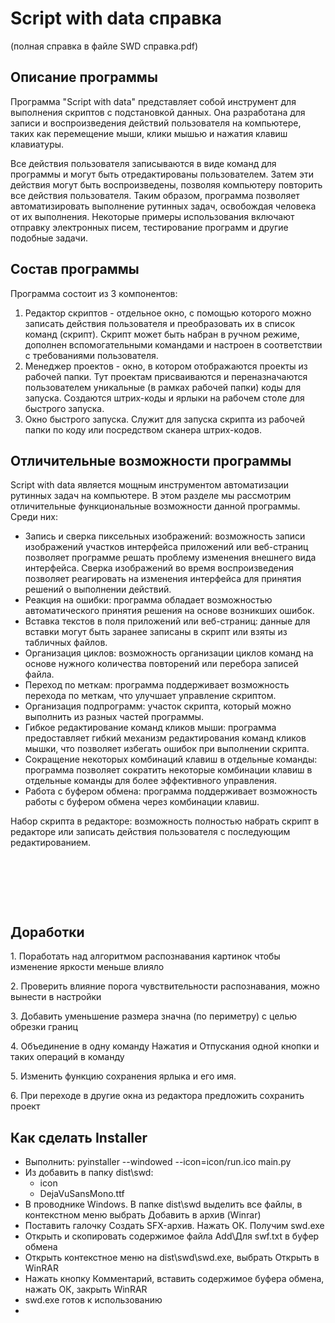 # Script with data справка

(полная справка в файле SWD справка.pdf)

## Описание программы

Программа "Script with data" представляет собой инструмент для выполнения скриптов с подстановкой данных. Она разработана для записи и воспроизведения действий пользователя на компьютере, таких как перемещение мыши, клики мышью и нажатия клавиш клавиатуры.

Все действия пользователя записываются в виде команд для программы и могут быть отредактированы пользователем. Затем эти действия могут быть воспроизведены, позволяя компьютеру повторить все действия пользователя. Таким образом, программа позволяет автоматизировать выполнение рутинных задач, освобождая человека от их выполнения. Некоторые примеры использования включают отправку электронных писем, тестирование программ и другие подобные задачи.

## Состав программы

Программа состоит из 3 компонентов:

1. Редактор скриптов - отдельное окно, с помощью которого можно записать действия пользователя и преобразовать их в список команд (скрипт). Скрипт может быть набран в ручном режиме, дополнен вспомогательными командами и настроен в соответствии с требованиями пользователя.
1. Менеджер проектов - окно, в котором отображаются проекты из рабочей папки. Тут проектам присваиваются и переназначаются пользователем уникальные (в рамках рабочей папки) коды для запуска. Создаются штрих-коды и ярлыки на рабочем столе для быстрого запуска.
1. Окно быстрого запуска. Служит для запуска скрипта из рабочей папки по коду или посредством сканера штрих-кодов.

## Отличительные возможности программы

Script with data является мощным инструментом автоматизации рутинных задач на компьютере. В этом разделе мы рассмотрим отличительные функциональные возможности данной программы. Среди них:

* Запись и сверка пиксельных изображений: возможность записи изображений участков интерфейса приложений или веб-страниц позволяет программе решать проблему изменения внешнего вида интерфейса. Сверка изображений во время воспроизведения позволяет реагировать на изменения интерфейса для принятия решений о выполнении действий.
* Реакция на ошибки: программа обладает возможностью автоматического принятия решения на основе возникших ошибок.
* Вставка текстов в поля приложений или веб-страниц: данные для вставки могут быть заранее записаны в скрипт или взяты из табличных файлов.&nbsp;
* Организация циклов: возможность организации циклов команд на основе нужного количества повторений или перебора записей файла.
* Переход по меткам: программа поддерживает возможность перехода по меткам, что улучшает управление скриптом.
* Организация подпрограмм: участок скрипта, который можно выполнить из разных частей программы.
* Гибкое редактирование команд кликов мыши: программа предоставляет гибкий механизм редактирования команд кликов мышки, что позволяет избегать ошибок при выполнении скрипта.
* Сокращение некоторых комбинаций клавиш в отдельные команды: программа позволяет сократить некоторые комбинации клавиш в отдельные команды для более эффективного управления.
* Работа с буфером обмена: программа поддерживает возможность работы с буфером обмена через комбинации клавиш.

Набор скрипта в редакторе: возможность полностью набрать скрипт в редакторе или записать действия пользователя с последующим редактированием.

&nbsp;

&nbsp;

&nbsp;

## Доработки

&#49;. Поработать над алгоритмом распознавания картинок чтобы изменение яркости меньше влияло

&#50;. Проверить влияние порога чувствительности распознавания, можно вынести в настройки

&#51;. Добавить уменьшение размера значна (по периметру) с целью обрезки границ

&#52;. Объединение в одну команду Нажатия и Отпускания одной кнопки и таких операций в команду

&#53;. Изменить функцию сохранения ярлыка и его имя.

&#54;. При переходе в другие окна из редактора предложить сохранить проект


## Как сделать Installer

* Выполнить: pyinstaller --windowed --icon=icon/run.ico  main.py
* Из добавить в папку dist\swd: 
    * icon
    * DejaVuSansMono.ttf
* В проводнике Windows. В папке dist\swd выделить все файлы, в контекстном меню выбрать Добавить в архив (Winrar)
* Поставить галочку Создать SFX-архив. Нажать ОК. Получим swd.exe
* Открыть и скопировать содержимое файла Add\Для swf.txt в буфер обмена
* Открыть контекстное меню на dist\swd\swd.exe, выбрать Открыть в WinRAR
* Нажать кнопку Комментарий, вставить содержимое буфера обмена, нажать ОК, закрыть WinRAR
* swd.exe готов к использованию
* 
